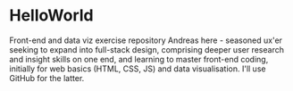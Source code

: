 # HelloWorld
Front-end and data viz exercise repository
Andreas here - seasoned ux'er seeking to expand into full-stack design, comprising deeper user research and insight skills on one end, and learning to master front-end coding, initially for web basics (HTML, CSS, JS) and data visualisation. I'll use GitHub for the latter.
